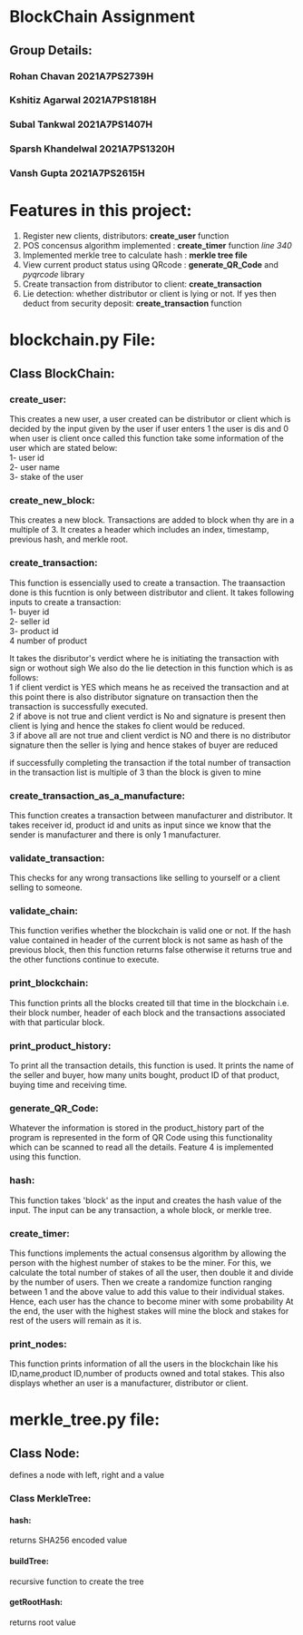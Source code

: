 # BlockChain Assignment
## Group Details:
### Rohan Chavan         2021A7PS2739H
### Kshitiz Agarwal      2021A7PS1818H 
### Subal Tankwal        2021A7PS1407H 
### Sparsh Khandelwal    2021A7PS1320H 
### Vansh Gupta          2021A7PS2615H 

# Features in this project: 
1.  Register new clients, distributors: **create_user** function
2.  POS concensus algorithm implemented : **create_timer** function *line 340*
3. Implemented merkle tree to calculate hash : **merkle tree file**
4. View current product status using QRcode : **generate_QR_Code** and *pyqrcode* library
5. Create transaction from distributor to client: **create_transaction**
6. Lie detection: whether distributor or client is lying or not. If yes then deduct from security deposit: **create_transaction** function

# blockchain.py File:
## Class BlockChain:
 ### create_user:
  This creates a new user, a user created can be distributor or client which is decided by the input given by the user 
  if user enters 1 the user is dis and 0 when user is client 
  once called this function take some information of the user which are stated below:<br> 
    1- user id <br>
    2- user name<br>
    3- stake of the user<br>


 ### create_new_block:
   This creates a new block. Transactions are added to block when thy are in a multiple of 3. It creates a header which includes an index, timestamp, previous hash, and merkle root.
 ### create_transaction:
  This function is essencially used to create a transaction. The traansaction done is this fucntion is only between distributor and client. 
  It takes following inputs to create a transaction:<br>
    1- buyer id<br>
    2- seller id<br>
    3- product id<br>
    4 number of product<br>

  It takes the disributor's verdict where he is initiating the transaction with sign or wothout sigh
  We also do the lie detection in this function which is as follows:<br>
    1 if client verdict is YES which means he as received the transaction and at this point there is also distributor signature on transaction then the transaction is successfully executed.<br>
    2 if above is not true and client verdict is No and signature is present then client is lying and hence the stakes fo client would be reduced.<br>
    3 if above all are not true and client verdict is NO and there is no distributor signature then the seller is lying and hence stakes of buyer are reduced <br>
    
   if successfully completing the transaction if the total number of transaction in the transaction list is multiple of 3 than the block is given to mine 
 ### create_transaction_as_a_manufacture:
  This function creates a transaction between manufacturer and distributor. It takes receiver id, product id and units as input since we know that the sender is manufacturer and there is only 1 manufacturer.
 ### validate_transaction:
 This checks for any wrong transactions like selling to yourself or a client selling to someone. 
 ### validate_chain:
 This function verifies whether the blockchain is valid one or not. If the hash value contained in header of the current block is not same as hash of the previous block, then this function returns false otherwise it returns true and the other functions continue to execute. 
 ### print_blockchain:
 This function prints all the blocks created till that time in the blockchain i.e. their block number, header of each block and the transactions associated with that particular block.
 ### print_product_history:
 To print all the transaction details, this function is used. It prints the name of the seller and buyer, how many units bought, product ID of that product, buying time and receiving time. 
 ### generate_QR_Code:
 Whatever the information is stored in the product_history part of the program is represented in the form of QR Code using this functionality which can be scanned to read all the details. Feature 4 is implemented using this function.
 ### hash:
 This function takes 'block' as the input and creates the hash value of the input. The input can be any transaction, a whole block, or merkle tree. 
 ### create_timer:
 This functions implements the actual consensus algorithm by allowing the person with the highest number of stakes to be the miner. For this, we calculate the total number of stakes of all the user, then double it and divide by the number of users.
Then we create a randomize function ranging between 1 and the above value to add this value to their individual stakes. Hence, each user has the chance to become miner with some probability
At the end, the user with the highest stakes will mine the block and stakes for rest of the users will remain as it is.
 ### print_nodes:
 This function prints information of all the users in the blockchain like his ID,name,product ID,number of products owned and total stakes. This also displays whether an user is a manufacturer, distributor or client.
<br>

# merkle_tree.py file:

## Class Node:
 defines a node with left, right and a value
### Class MerkleTree: 
#### hash: 
returns SHA256 encoded value
#### buildTree:
recursive function to create the tree
#### getRootHash:
returns root value